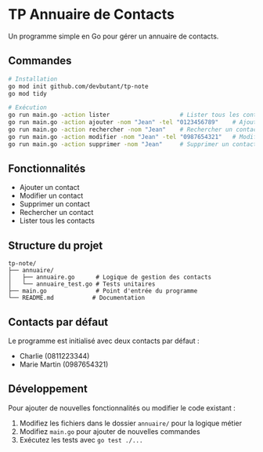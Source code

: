 # TP Annuaire de Contacts

Un programme simple en Go pour gérer un annuaire de contacts.

## Commandes

```bash
# Installation
go mod init github.com/devbutant/tp-note
go mod tidy

# Exécution
go run main.go -action lister                    # Lister tous les contacts
go run main.go -action ajouter -nom "Jean" -tel "0123456789"    # Ajouter un contact
go run main.go -action rechercher -nom "Jean"    # Rechercher un contact
go run main.go -action modifier -nom "Jean" -tel "0987654321"   # Modifier un contact
go run main.go -action supprimer -nom "Jean"     # Supprimer un contact
```

## Fonctionnalités

- Ajouter un contact
- Modifier un contact
- Supprimer un contact
- Rechercher un contact
- Lister tous les contacts

## Structure du projet

```
tp-note/
├── annuaire/
│   ├── annuaire.go      # Logique de gestion des contacts
│   └── annuaire_test.go # Tests unitaires
├── main.go              # Point d'entrée du programme
└── README.md           # Documentation
```

## Contacts par défaut

Le programme est initialisé avec deux contacts par défaut :
- Charlie (0811223344)
- Marie Martin (0987654321)

## Développement

Pour ajouter de nouvelles fonctionnalités ou modifier le code existant :

1. Modifiez les fichiers dans le dossier `annuaire/` pour la logique métier
2. Modifiez `main.go` pour ajouter de nouvelles commandes
3. Exécutez les tests avec `go test ./...` 